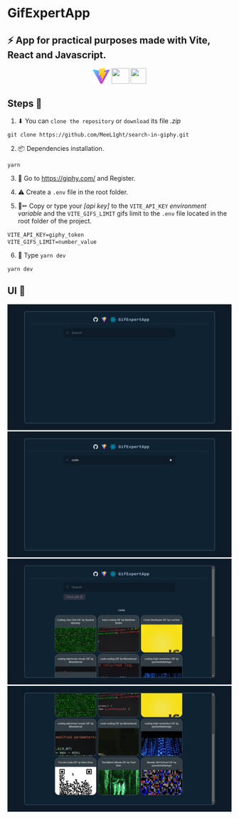 # GifExpertApp

## ⚡ App for practical purposes made with Vite, React and Javascript.

<div align="center">
  <img
    src="./public/vite.svg"
    width="38px"
    height="35px"
    style="object-fit: cover;"
  />
  <img
    src="https://upload.wikimedia.org/wikipedia/commons/thumb/a/a7/React-icon.svg/640px-React-icon.svg.png"
    width="40px"
    height="35px"
    style="object-fit: cover;"
  />
  <img
    src="https://upload.wikimedia.org/wikipedia/commons/thumb/6/6a/JavaScript-logo.png/800px-JavaScript-logo.png"
    width="35px"
    height="35px"
    style="object-fit: cover;"
  />
</div>

## Steps 📌

1. ⬇ You can `clone the repository` or `download` its file *.zip*

```shell
git clone https://github.com/MeeL1ght/search-in-giphy.git
```

2. 📦 Dependencies installation.

```shell
yarn
```

3. 🔎 Go to https://giphy.com/ and Register.

4. ⚠ Create a `.env` file in the root folder.

5. 📄✏ Copy or type your *[api key]* to the `VITE_API_KEY` *environment variable* and the `VITE_GIFS_LIMIT` gifs limit to the `.env` file located in the root folder of the project.

```hack
VITE_API_KEY=giphy_token
VITE_GIFS_LIMIT=number_value
```

6. 🚀 Type `yarn dev`

```shell
yarn dev
```

## UI 🎨

<img
  src="./src/assets/1_capture.png"
  style="object-fit: cover;"
/>
<img
  src="./src/assets/2_capture.png"
  style="object-fit: cover;"
/>
<img
  src="./src/assets/3_capture.png"
  style="object-fit: cover;"
/>
<img
  src="./src/assets/4_capture.png"
  style="object-fit: cover;"
/>
